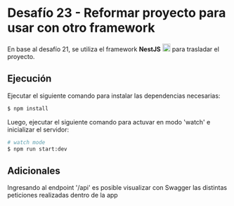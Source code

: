 # Desafío 23 - Reformar proyecto para usar con otro framework

En base al desafío 21, se utiliza el framework <strong>NestJS</strong> <a href="http://nestjs.com/" target="blank"><img src="https://nestjs.com/img/logo-small.svg" width="18" alt="Nest Logo" /></a> para trasladar el proyecto.

[circleci-image]: https://img.shields.io/circleci/build/github/nestjs/nest/master?token=abc123def456
[circleci-url]: https://circleci.com/gh/nestjs/nest

## Ejecución

Ejecutar el siguiente comando para instalar las dependencias necesarias:

```bash
$ npm install
```
Luego, ejecutar el siguiente comando para actuvar en modo 'watch' e inicializar el servidor:

```bash
# watch mode
$ npm run start:dev
```

## Adicionales

Ingresando al endpoint '/api' es posible visualizar con Swagger las distintas peticiones realizadas dentro de la app